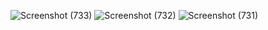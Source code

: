![Screenshot (733)](https://github.com/alfandialamshach/Tugas-7/assets/119212904/7c4e018f-b552-4294-8ecc-be3a2f8c091b)
![Screenshot (732)](https://github.com/alfandialamshach/Tugas-7/assets/119212904/0ade3e64-aaea-4488-a676-e034dee77eb0)
![Screenshot (731)](https://github.com/alfandialamshach/Tugas-7/assets/119212904/d75a4fd2-3544-4ace-9385-151ba194be3d)
